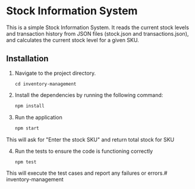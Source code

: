 # Stock Information System

This is a simple Stock Information System. It reads the current stock levels and transaction history from JSON files (stock.json and transactions.json), and calculates the current stock level for a given SKU.

## Installation

1. Navigate to the project directory.
    ```
   cd inventory-management

2. Install the dependencies by running the following command:
   ```bash
   npm install

3. Run the application
    ````bash
   npm start
   
This will ask for "Enter the stock SKU" and return total stock for SKU

4. Run the tests to ensure the code is functioning correctly
    ````bash
   npm test

This will execute the test cases and report any failures or errors.# inventory-management
